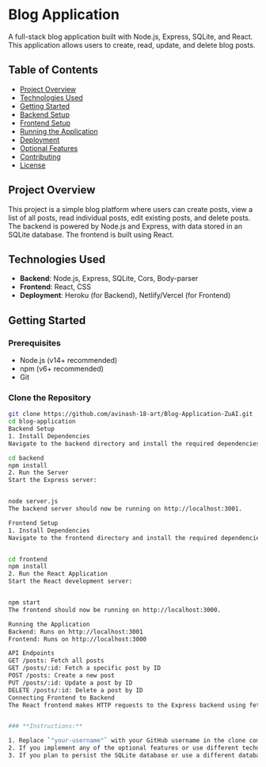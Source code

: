 # Blog Application

A full-stack blog application built with Node.js, Express, SQLite, and React. This application allows users to create, read, update, and delete blog posts.

## Table of Contents

- [Project Overview](#project-overview)
- [Technologies Used](#technologies-used)
- [Getting Started](#getting-started)
- [Backend Setup](#backend-setup)
- [Frontend Setup](#frontend-setup)
- [Running the Application](#running-the-application)
- [Deployment](#deployment)
- [Optional Features](#optional-features)
- [Contributing](#contributing)
- [License](#license)

## Project Overview

This project is a simple blog platform where users can create posts, view a list of all posts, read individual posts, edit existing posts, and delete posts. The backend is powered by Node.js and Express, with data stored in an SQLite database. The frontend is built using React.

## Technologies Used

- **Backend**: Node.js, Express, SQLite, Cors, Body-parser
- **Frontend**: React, CSS
- **Deployment**: Heroku (for Backend), Netlify/Vercel (for Frontend)

## Getting Started

### Prerequisites

- Node.js (v14+ recommended)
- npm (v6+ recommended)
- Git

### Clone the Repository

```bash
git clone https://github.com/avinash-18-art/Blog-Application-ZuAI.git
cd blog-application
Backend Setup
1. Install Dependencies
Navigate to the backend directory and install the required dependenciesn    

cd backend
npm install
2. Run the Server
Start the Express server:


node server.js
The backend server should now be running on http://localhost:3001.

Frontend Setup
1. Install Dependencies
Navigate to the frontend directory and install the required dependencies:


cd frontend
npm install
2. Run the React Application
Start the React development server:


npm start
The frontend should now be running on http://localhost:3000.

Running the Application
Backend: Runs on http://localhost:3001
Frontend: Runs on http://localhost:3000

API Endpoints
GET /posts: Fetch all posts
GET /posts/:id: Fetch a specific post by ID
POST /posts: Create a new post
PUT /posts/:id: Update a post by ID
DELETE /posts/:id: Delete a post by ID
Connecting Frontend to Backend
The React frontend makes HTTP requests to the Express backend using fetch or axios. Make sure both servers are running and the frontend is configured to point to the correct backend API URL.


### **Instructions:**

1. Replace `"your-username"` with your GitHub username in the clone command.
2. If you implement any of the optional features or use different technologies, update the relevant sections.
3. If you plan to persist the SQLite database or use a different database, modify the database setup instructions accordingly.





